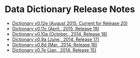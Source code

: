 # Data Dictionary Release Notes

* [Dictionary v0.12e (August 2015, Current for Release 20)][1]
* [Dictionary v0.11c (April., 2015, Release 19)][2]
* [Dictionary v0.10a (October., 2014, Release 18)][3]
* [Dictionary v0.9a (June., 2014. Release 17)][4]
* [Dictionary v0.8d (Mar., 2014. Release 16)][5]
* [Dictionary v0.7e (Jan., 2014. Release 15)][6]

[1]: dictionary/dictionary-20.md
[2]: dictionary/dictionary-19.md
[3]: dictionary/dictionary-18.md
[4]: dictionary/dictionary-17.md
[5]: dictionary/dictionary-16.md
[6]: dictionary/dictionary-15.md